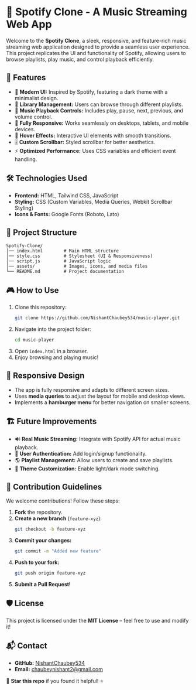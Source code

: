 # 🎵 Spotify Clone - A Music Streaming Web App

Welcome to the **Spotify Clone**, a sleek, responsive, and feature-rich music streaming web application designed to provide a seamless user experience. This project replicates the UI and functionality of Spotify, allowing users to browse playlists, play music, and control playback efficiently.

## 🚀 Features

- 🎨 **Modern UI:** Inspired by Spotify, featuring a dark theme with a minimalist design.
- 📂 **Library Management:** Users can browse through different playlists.
- 🎵 **Music Playback Controls:** Includes play, pause, next, previous, and volume control.
- 📱 **Fully Responsive:** Works seamlessly on desktops, tablets, and mobile devices.
- 🔄 **Hover Effects:** Interactive UI elements with smooth transitions.
- 🎚 **Custom Scrollbar:** Styled scrollbar for better aesthetics.
- ⚡ **Optimized Performance:** Uses CSS variables and efficient event handling.

## 🛠 Technologies Used

- **Frontend:** HTML, Tailwind CSS, JavaScript
- **Styling:** CSS (Custom Variables, Media Queries, Webkit Scrollbar Styling)
- **Icons & Fonts:** Google Fonts (Roboto, Lato)

## 📂 Project Structure

```
Spotify-Clone/
│── index.html        # Main HTML structure
│── style.css         # Stylesheet (UI & Responsiveness)
│── script.js         # JavaScript logic
│── assets/           # Images, icons, and media files
└── README.md         # Project documentation
```

## 🎮 How to Use

1. Clone this repository:
   ```bash
   git clone https://github.com/NishantChaubey534/music-player.git
   ```
2. Navigate into the project folder:
   ```bash
   cd music-player
   ```
3. Open `index.html` in a browser.
4. Enjoy browsing and playing music!

## 📱 Responsive Design

- The app is fully responsive and adapts to different screen sizes.
- Uses **media queries** to adjust the layout for mobile and desktop views.
- Implements a **hamburger menu** for better navigation on smaller screens.

## 🏗 Future Improvements

- 🔊 **Real Music Streaming:** Integrate with Spotify API for actual music playback.
- 📌 **User Authentication:** Add login/signup functionality.
- 🌎 **Playlist Management:** Allow users to create and save playlists.
- 🎨 **Theme Customization:** Enable light/dark mode switching.

## 🤝 Contribution Guidelines

We welcome contributions! Follow these steps:
1. **Fork** the repository.
2. **Create a new branch** (`feature-xyz`):
   ```bash
   git checkout -b feature-xyz
   ```
3. **Commit your changes:**
   ```bash
   git commit -m "Added new feature"
   ```
4. **Push to your fork:**
   ```bash
   git push origin feature-xyz
   ```
5. **Submit a Pull Request!**

## 🛡 License

This project is licensed under the **MIT License** – feel free to use and modify it!

## 📬 Contact

- **GitHub:** [NishantChaubey534](https://github.com/NishantChaubey534)
- **Email:** chaubeynishant2@gmail.com

📢 **Star this repo** if you found it helpful! ⭐
